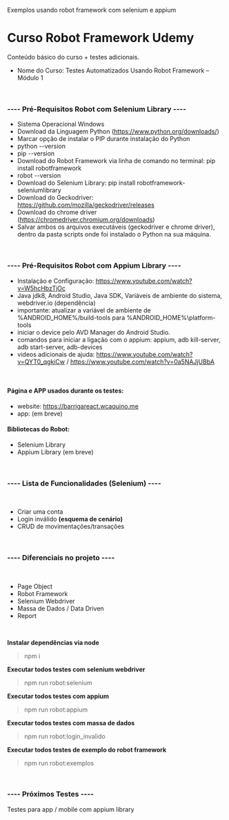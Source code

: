 
 Exemplos usando robot framework com selenium e appium

# Curso Robot Framework Udemy
Conteúdo básico do curso + testes adicionais.
* Nome do Curso: Testes Automatizados Usando Robot Framework – Módulo 1

<br/>

### ---- Pré-Requisitos Robot com Selenium Library ----
- Sistema Operacional Windows
- Download da Linguagem Python (https://www.python.org/downloads/)
- Marcar opção de instalar o PIP durante instalação do Python
- python --version
- pip --version
- Download do Robot Framework via linha de comando no terminal: pip install robotframework
- robot --version
- Download do Selenium Library: pip install robotframework-seleniumlibrary
- Download do Geckodriver: https://github.com/mozilla/geckodriver/releases
- Download do chrome driver (https://chromedriver.chromium.org/downloads)
- Salvar ambos os arquivos executáveis (geckodriver e chrome driver), dentro da pasta scripts onde foi instalado o Python na sua máquina.
<br/>

### ---- Pré-Requisitos Robot com Appium Library ----
- Instalação e Configuração: https://www.youtube.com/watch?v=W5hcHbzTjOc
- Java jdk8, Android Studio, Java SDK, Variáveis de ambiente do sistema, webdriver.io (dependência)
- importante: atualizar a variável de ambiente de %ANDROID_HOME%/build-tools para %ANDROID_HOME%\platform-tools
- iniciar o device pelo AVD Manager do Android Studio.
- comandos para iniciar a ligação com o appium: appium, adb kill-server, adb start-server, adb-devices
- videos adicionais de ajuda: https://www.youtube.com/watch?v=QYT0_qgkiCw / https://www.youtube.com/watch?v=0a5NAJjUBbA
<br/>

#### **Página e APP usados durante os testes**:
- website: https://barrigareact.wcaquino.me
- app: (em breve)

#### **Bibliotecas do Robot**:
- Selenium Library
- Appium Library (em breve)

<br/>

### ---- Lista de Funcionalidades (Selenium) ----
<br/>

- Criar uma conta
- Login inválido **(esquema de cenário)**
- CRUD de movimentações/transações

<br/>

### ---- Diferenciais no projeto ----
<br/>

- Page Object
- Robot Framework
- Selenium Webdriver
- Massa de Dados / Data Driven
- Report

<br/>

**Instalar dependências via node**
> npm i

**Executar todos testes com selenium webdriver**
> npm run robot:selenium

**Executar todos testes com appium**
> npm run robot:appium

**Executar todos testes com massa de dados**
> npm run robot:login_invalido
> 
**Executar todos testes de exemplo do robot framework**
> npm run robot:exemplos

<br/>

### ---- Próximos Testes ----
Testes para app / mobile com appium library
